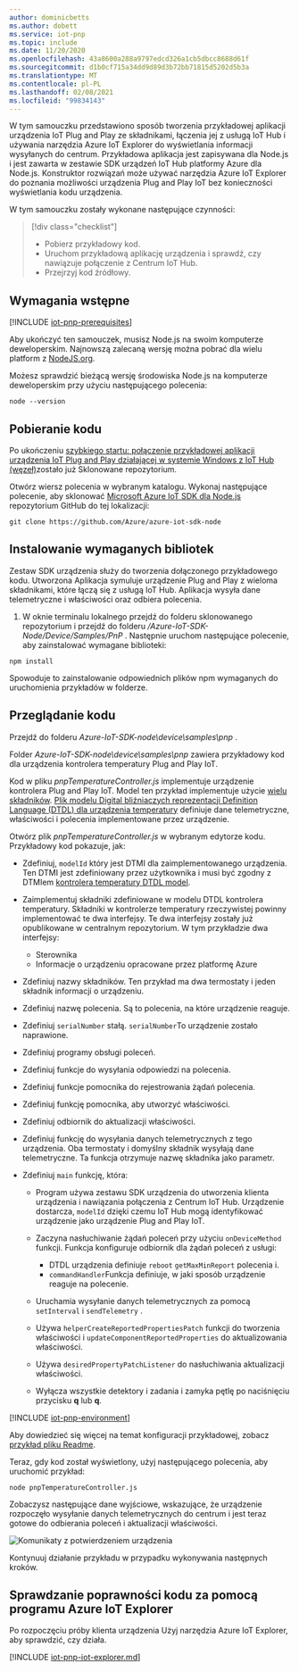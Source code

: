 ```yaml
---
author: dominicbetts
ms.author: dobett
ms.service: iot-pnp
ms.topic: include
ms.date: 11/20/2020
ms.openlocfilehash: 43a8600a288a9797edcd326a1cb5dbcc8688d61f
ms.sourcegitcommit: d1b0cf715a34dd9d89d3b72bb71815d5202d5b3a
ms.translationtype: MT
ms.contentlocale: pl-PL
ms.lasthandoff: 02/08/2021
ms.locfileid: "99834143"
---
```

W tym samouczku przedstawiono sposób tworzenia przykładowej aplikacji urządzenia IoT Plug and Play ze składnikami, łączenia jej z usługą IoT Hub i używania narzędzia Azure IoT Explorer do wyświetlania informacji wysyłanych do centrum. Przykładowa aplikacja jest zapisywana dla Node.js i jest zawarta w zestawie SDK urządzeń IoT Hub platformy Azure dla Node.js. Konstruktor rozwiązań może używać narzędzia Azure IoT Explorer do poznania możliwości urządzenia Plug and Play IoT bez konieczności wyświetlania kodu urządzenia.

W tym samouczku zostały wykonane następujące czynności:

> [!div class="checklist"]
> * Pobierz przykładowy kod.
> * Uruchom przykładową aplikację urządzenia i sprawdź, czy nawiązuje połączenie z Centrum IoT Hub.
> * Przejrzyj kod źródłowy.

## <a name="prerequisites"></a>Wymagania wstępne

[!INCLUDE [iot-pnp-prerequisites](iot-pnp-prerequisites.md)]

Aby ukończyć ten samouczek, musisz Node.js na swoim komputerze deweloperskim. Najnowszą zalecaną wersję można pobrać dla wielu platform z [NodeJS.org](https://nodejs.org).

Możesz sprawdzić bieżącą wersję środowiska Node.js na komputerze deweloperskim przy użyciu następującego polecenia:

```cmd/sh
node --version
```

## <a name="download-the-code"></a>Pobieranie kodu

Po ukończeniu [szybkiego startu: połączenie przykładowej aplikacji urządzenia IoT Plug and Play działającej w systemie Windows z IoT Hub (węzeł)](../articles/iot-pnp/quickstart-connect-device.md)zostało już Sklonowane repozytorium.

Otwórz wiersz polecenia w wybranym katalogu. Wykonaj następujące polecenie, aby sklonować [Microsoft Azure IoT SDK dla Node.js](https://github.com/Azure/azure-iot-sdk-node) repozytorium GitHub do tej lokalizacji:

```cmd/sh
git clone https://github.com/Azure/azure-iot-sdk-node
```

## <a name="install-required-libraries"></a>Instalowanie wymaganych bibliotek

Zestaw SDK urządzenia służy do tworzenia dołączonego przykładowego kodu. Utworzona Aplikacja symuluje urządzenie Plug and Play z wieloma składnikami, które łączą się z usługą IoT Hub. Aplikacja wysyła dane telemetryczne i właściwości oraz odbiera polecenia.

1. W oknie terminalu lokalnego przejdź do folderu sklonowanego repozytorium i przejdź do folderu */Azure-IoT-SDK-Node/Device/Samples/PnP* . Następnie uruchom następujące polecenie, aby zainstalować wymagane biblioteki:

```cmd/sh
npm install
```

Spowoduje to zainstalowanie odpowiednich plików npm wymaganych do uruchomienia przykładów w folderze.

## <a name="review-the-code"></a>Przeglądanie kodu

Przejdź do folderu *Azure-IoT-SDK-node\device\samples\pnp* .

Folder *Azure-IoT-SDK-node\device\samples\pnp* zawiera przykładowy kod dla urządzenia kontrolera temperatury Plug and Play IoT.

Kod w pliku *pnpTemperatureController.js* implementuje urządzenie kontrolera Plug and Play IoT. Model ten przykład implementuje użycie [wielu składników](../articles/iot-pnp/concepts-components.md). [Plik modelu Digital bliźniaczych reprezentacji Definition Language (DTDL) dla urządzenia temperatury](https://github.com/Azure/opendigitaltwins-dtdl/blob/master/DTDL/v2/samples/TemperatureController.json) definiuje dane telemetryczne, właściwości i polecenia implementowane przez urządzenie.

Otwórz plik *pnpTemperatureController.js* w wybranym edytorze kodu. Przykładowy kod pokazuje, jak:

- Zdefiniuj, `modelId` który jest DTMI dla zaimplementowanego urządzenia. Ten DTMI jest zdefiniowany przez użytkownika i musi być zgodny z DTMIem [kontrolera temperatury DTDL model](https://github.com/Azure/opendigitaltwins-dtdl/blob/master/DTDL/v2/samples/TemperatureController.json).

- Zaimplementuj składniki zdefiniowane w modelu DTDL kontrolera temperatury. Składniki w kontrolerze temperatury rzeczywistej powinny implementować te dwa interfejsy. Te dwa interfejsy zostały już opublikowane w centralnym repozytorium. W tym przykładzie dwa interfejsy:

  - Sterownika
  - Informacje o urządzeniu opracowane przez platformę Azure

- Zdefiniuj nazwy składników. Ten przykład ma dwa termostaty i jeden składnik informacji o urządzeniu.

- Zdefiniuj nazwę polecenia. Są to polecenia, na które urządzenie reaguje.

- Zdefiniuj `serialNumber` stałą. `serialNumber`To urządzenie zostało naprawione.

- Zdefiniuj programy obsługi poleceń.

- Zdefiniuj funkcje do wysyłania odpowiedzi na polecenia.

- Zdefiniuj funkcje pomocnika do rejestrowania żądań polecenia.

- Zdefiniuj funkcję pomocnika, aby utworzyć właściwości.

- Zdefiniuj odbiornik do aktualizacji właściwości.

- Zdefiniuj funkcję do wysyłania danych telemetrycznych z tego urządzenia. Oba termostaty i domyślny składnik wysyłają dane telemetryczne. Ta funkcja otrzymuje nazwę składnika jako parametr.

- Zdefiniuj `main` funkcję, która:

  - Program używa zestawu SDK urządzenia do utworzenia klienta urządzenia i nawiązania połączenia z Centrum IoT Hub. Urządzenie dostarcza, `modelId` dzięki czemu IoT Hub mogą identyfikować urządzenie jako urządzenie Plug and Play IoT.

  - Zaczyna nasłuchiwanie żądań poleceń przy użyciu `onDeviceMethod` funkcji. Funkcja konfiguruje odbiornik dla żądań poleceń z usługi:

    - DTDL urządzenia definiuje `reboot` `getMaxMinReport` polecenia i.
    - `commandHandler`Funkcja definiuje, w jaki sposób urządzenie reaguje na polecenie.

  - Uruchamia wysyłanie danych telemetrycznych za pomocą `setInterval` i `sendTelemetry` .

  - Używa `helperCreateReportedPropertiesPatch` funkcji do tworzenia właściwości i `updateComponentReportedProperties` do aktualizowania właściwości.

  - Używa `desiredPropertyPatchListener` do nasłuchiwania aktualizacji właściwości.

  - Wyłącza wszystkie detektory i zadania i zamyka pętlę po naciśnięciu przycisku **q** lub **q**.

[!INCLUDE [iot-pnp-environment](iot-pnp-environment.md)]

Aby dowiedzieć się więcej na temat konfiguracji przykładowej, zobacz [przykład pliku Readme](https://github.com/Azure/azure-iot-sdk-node/blob/master/device/samples/pnp/readme.md).

Teraz, gdy kod został wyświetlony, użyj następującego polecenia, aby uruchomić przykład:

```cmd\sh
node pnpTemperatureController.js
```

Zobaczysz następujące dane wyjściowe, wskazujące, że urządzenie rozpoczęło wysyłanie danych telemetrycznych do centrum i jest teraz gotowe do odbierania poleceń i aktualizacji właściwości.

![Komunikaty z potwierdzeniem urządzenia](media/iot-pnp-multiple-components-node/multiple-component.png)

Kontynuuj działanie przykładu w przypadku wykonywania następnych kroków.

## <a name="use-azure-iot-explorer-to-validate-the-code"></a>Sprawdzanie poprawności kodu za pomocą programu Azure IoT Explorer

Po rozpoczęciu próby klienta urządzenia Użyj narzędzia Azure IoT Explorer, aby sprawdzić, czy działa.

[!INCLUDE [iot-pnp-iot-explorer.md](iot-pnp-iot-explorer.md)]
